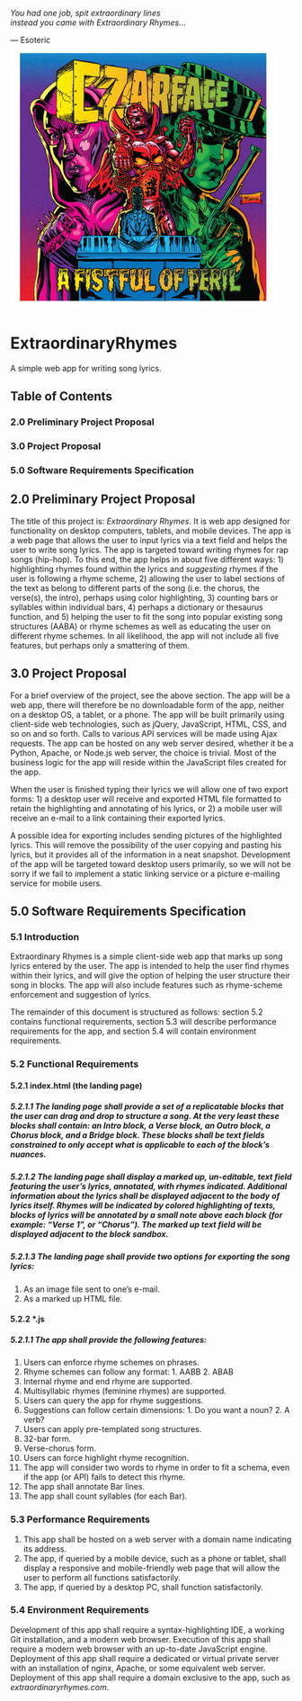 *You had one job, spit extraordinary lines  
instead you came with Extraordinary Rhymes…*  
  
— Esoteric  
[![CZARFACE – A Fistful of Peril](czarface_a-fistful-of-peril2.jpg)](https://www.youtube.com/watch?v=icwH1Vt_Qpc)

# ExtraordinaryRhymes
A simple web app for writing song lyrics.
## Table of Contents
### 2.0 Preliminary Project Proposal
### 3.0 Project Proposal
### 5.0 Software Requirements Specification

## 2.0 Preliminary Project Proposal

The title of this project is: *Extraordinary Rhymes*. It is web app designed for functionality on desktop computers, tablets, and mobile devices. The app is a web page that allows the user to input lyrics via a text field and helps the user to write song lyrics. The app is targeted toward writing rhymes for rap songs (hip-hop). To this end, the app helps in about five different ways: 1) highlighting rhymes found within the lyrics and *suggesting* rhymes if the user is following a rhyme scheme, 2) allowing the user to label sections of the text as belong to different parts of the song (i.e. the chorus, the verse(s), the intro), perhaps using color highlighting, 3) counting bars or syllables within individual bars, 4) perhaps a dictionary or thesaurus function, and 5) helping the user to fit the song into popular existing song structures (AABA) or rhyme schemes as well as educating the user on different rhyme schemes. In all likelihood, the app will not include all five features, but perhaps only a smattering of them.

## 3.0 Project Proposal

For a brief overview of the project, see the above section. The app will be a web app, there will therefore be no downloadable form of the app, neither on a desktop OS, a tablet, or a phone. The app will be built primarily using client-side web technologies, such as jQuery, JavaScript, HTML, CSS, and so on and so forth. Calls to various API services will be made using Ajax requests. The app can be hosted on any web server desired, whether it be a Python, Apache, or Node.js web server, the choice is trivial. Most of the business logic for the app will reside within the JavaScript files created for the app.

When the user is finished typing their lyrics we will allow one of two export forms: 1) a desktop user will receive and exported HTML file formatted to retain the highlighting and annotating of his lyrics, or 2) a mobile user will receive an e-mail to a link containing their exported lyrics.

A possible idea for exporting includes sending pictures of the highlighted lyrics. This will remove the possibility of the user copying and pasting his lyrics, but it provides all of the information in a neat snapshot. Development of the app will be targeted toward desktop users primarily, so we will not be sorry if we fail to implement a static linking service or a picture e-mailing service for mobile users.

## 5.0 Software Requirements Specification

### 5.1 Introduction

Extraordinary Rhymes is a simple client-side web app that marks up song lyrics entered by the user. The app is intended to help the user find rhymes within their lyrics, and will give the option of helping the user structure their song in blocks. The app will also include features such as rhyme-scheme enforcement and suggestion of lyrics.

The remainder of this document is structured as follows: section 5.2 contains functional requirements, section 5.3 will describe performance requirements for the app, and section 5.4 will contain environment requirements.

### 5.2 Functional Requirements

#### 5.2.1 index.html (the landing page)
##### 5.2.1.1 The landing page shall provide a set of a replicatable blocks that the user can drag and drop to structure a song. At the very least these blocks shall contain: an Intro block, a Verse block, an Outro block, a Chorus block, and a Bridge block. These blocks shall be text fields constrained to only accept what is applicable to each of the block’s nuances.
##### 5.2.1.2 The landing page shall display a marked up, un-editable, text field featuring the user’s lyrics, annotated, with rhymes indicated. Additional information about the lyrics shall be displayed adjacent to the body of lyrics itself. Rhymes will be indicated by colored highlighting of texts, blocks of lyrics will be annotated by a small note above each block (for example: “Verse 1”, or “Chorus”). The marked up text field will be displayed adjacent to the block sandbox.
##### 5.2.1.3 The landing page shall provide two options for exporting the song lyrics:
1. As an image file sent to one’s e-mail.
2. As a marked up HTML file.

#### 5.2.2 *.js
##### 5.2.1.1 The app shall provide the following features:
1.	Users can enforce rhyme schemes on phrases.
  1.	Rhyme schemes can follow any format:
    1.	AABB
    2.	ABAB
  2.	Internal rhyme and end rhyme are supported.
  3.	Multisyllabic rhymes (feminine rhymes) are supported.
2.	Users can query the app for rhyme suggestions.
  1.	Suggestions can follow certain dimensions:
    1.	Do you want a noun?
    2.	A verb?
3.	Users can apply pre-templated song structures.
  1.	32-bar form.
  2.	Verse-chorus form.
4.	Users can force highlight rhyme recognition.
  1.	The app will consider two words to rhyme in order to fit a schema, even if the app (or API) fails to detect this rhyme.
5.	The app shall annotate Bar lines.
6.	The app shall count syllables (for each Bar).

### 5.3 Performance Requirements

1.	This app shall be hosted on a web server with a domain name indicating its address.
2.	The app, if queried by a mobile device, such as a phone or tablet, shall display a responsive and mobile-friendly web page that will allow the user to perform all functions satisfactorily.
3.	The app, if queried by a desktop PC, shall function satisfactorily.

### 5.4 Environment Requirements

Development of this app shall require a syntax-highlighting IDE, a working Git installation, and a modern web browser. Execution of this app shall require a modern web browser with an up-to-date JavaScript engine. Deployment of this app shall require a dedicated or virtual private server with an installation of nginx, Apache, or some equivalent web server. Deployment of this app shall require a domain exclusive to the app, such as *extraordinaryrhymes.com*. 
